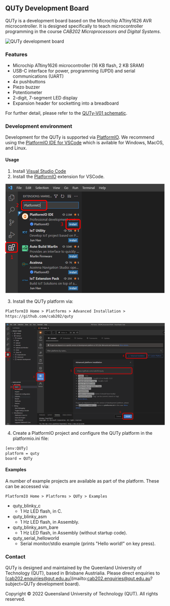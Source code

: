 ## QUTy Development Board

QUTy is a development board based on the Microchip ATtiny1626 AVR microcontroller. It is designed specifically to teach microcontroller programming in the course _CAB202 Microprocessors and Digital Systems_.

![QUTy development board](QUTy.png)

### Features

- Microchip ATtiny1626 microcontroller (16 KB flash, 2 KB SRAM)
- USB-C interface for power, programming (UPDI) and serial communications (UART)
- 4x pushbuttons
- Piezo buzzer 
- Potentiometer 
- 2-digit, 7-segment LED display
- Expansion header for socketting into a breadboard

For further detail, please refer to the [QUTy-V01 schematic](QUTy-V01_Schematic.pdf).

### Development environment

Development for the QUTy is supported via [PlatformIO](https://platformio.org/). We recommend using the [PlatformIO IDE for VSCode](https://platformio.org/install/ide?install=vscode) which is avilable for Windows, MacOS, and Linux.

#### Usage

1. Install [Visual Studio Code](https://code.visualstudio.com/download)
2. Install the [PlatformIO](https://docs.platformio.org/en/latest/integration/ide/vscode.html#id1) extension for VSCode.

![PlatformIO installation](ExtensionInstall.png)
	 
3. Install the QUTy platform via:

```
PlatformIO Home > Platforms > Advanced Installation > https://github.com/cab202/quty
```

![QUTy platform installation](PlatformInstall.png)
	 
4. Create a PlatformIO project and configure the QUTy platform in the platformio.ini file:

```
[env:QUTy]
platform = quty
board = QUTy
```

#### Examples

A number of example projects are available as part of the platform. These can be accessed via: 
```
PlatformIO Home > Platforms > QUTy > Examples
```
- quty_blinky_c 
  - 1 Hz LED flash, in C.
- quty_blinky_asm
  - 1 Hz LED flash, in Assembly.
- quty_blinky_asm_bare
  - 1 Hz LED flash, in Assembly (without startup code).
- quty_serial_helloworld
  - Serial monitor/stdio example (prints "Hello world!" on key press).

### Contact

QUTy is designed and maintained by the Queenland University of Technology (QUT), based in Brisbane Austrialia. Please direct enquiries to [cab202.enquiries@qut.edu.au](mailto:cab202.enquiries@qut.edu.au?subject=QUTy development board).

Copyright &copy; 2022 Queensland University of Technology (QUT). All rights reserved.
